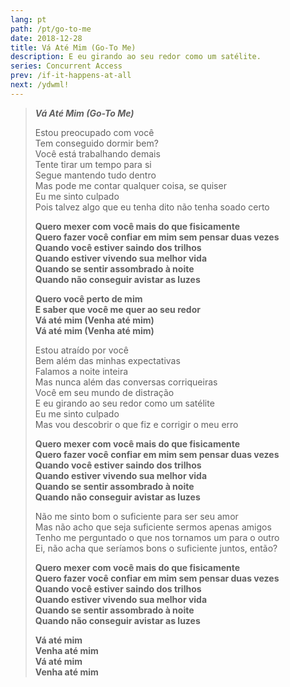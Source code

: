 ```yaml
---
lang: pt
path: /pt/go-to-me
date: 2018-12-28
title: Vá Até Mim (Go-To Me)
description: E eu girando ao seu redor como um satélite.
series: Concurrent Access
prev: /if-it-happens-at-all
next: /ydwml!
---
```


> **_Vá Até Mim (Go-To Me)_**
>
> Estou preocupado com você \
> Tem conseguido dormir bem? \
> Você está trabalhando demais \
> Tente tirar um tempo para si \
> Segue mantendo tudo dentro \
> Mas pode me contar qualquer coisa, se quiser \
> Eu me sinto culpado \
> Pois talvez algo que eu tenha dito não tenha soado certo
>
> **Quero mexer com você mais do que fisicamente \
> Quero fazer você confiar em mim sem pensar duas vezes \
> Quando você estiver saindo dos trilhos \
> Quando estiver vivendo sua melhor vida \
> Quando se sentir assombrado à noite \
> Quando não conseguir avistar as luzes**
>
> **Quero você perto de mim \
> E saber que você me quer ao seu redor \
> Vá até mim (Venha até mim) \
> Vá até mim (Venha até mim)**
>
> Estou atraído por você \
> Bem além das minhas expectativas \
> Falamos a noite inteira \
> Mas nunca além das conversas corriqueiras \
> Você em seu mundo de distração \
> E eu girando ao seu redor como um satélite \
> Eu me sinto culpado \
> Mas vou descobrir o que fiz e corrigir o meu erro
>
> **Quero mexer com você mais do que fisicamente \
> Quero fazer você confiar em mim sem pensar duas vezes \
> Quando você estiver saindo dos trilhos \
> Quando estiver vivendo sua melhor vida \
> Quando se sentir assombrado à noite \
> Quando não conseguir avistar as luzes**
>
> Não me sinto bom o suficiente para ser seu amor \
> Mas não acho que seja suficiente sermos apenas amigos \
> Tenho me perguntado o que nos tornamos um para o outro \
> Ei, não acha que seríamos bons o suficiente juntos, então?
>
> **Quero mexer com você mais do que fisicamente \
> Quero fazer você confiar em mim sem pensar duas vezes \
> Quando você estiver saindo dos trilhos \
> Quando estiver vivendo sua melhor vida \
> Quando se sentir assombrado à noite \
> Quando não conseguir avistar as luzes**
>
> **Vá até mim \
> Venha até mim \
> Vá até mim \
> Venha até mim**
